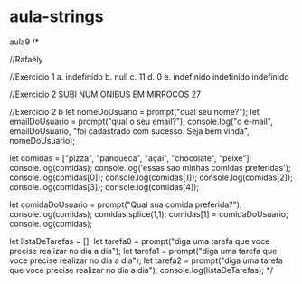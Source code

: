 # aula-strings
aula9
/*

//Rafaély

//Exercicio 1
a. indefinido
b. null
c. 11
d. 0
e. indefinido
indefinido
indefinido

//Exercicio 2 
SUBI NUM ONIBUS EM MIRROCOS
27

//Exercicio 2 b
let nomeDoUsuario = prompt("qual seu nome?");
let emailDoUsuario = prompt("qual o seu email?");
console.log("o e-mail", emailDoUsuario, "foi cadastrado com sucesso. Seja bem vinda", nomeDoUsuario);

let comidas = ["pizza", "panqueca", "açai", "chocolate", "peixe"];
console.log(comidas);
console.log('essas sao minhas comidas preferidas');
console.log(comidas[0]);
console.log(comidas[1]);
console.log(comidas[2]);
console.log(comidas[3]);
console.log(comidas[4]);

let comidaDoUsuario = prompt("Qual sua comida preferida?");
console.log(comidas);
comidas.splice(1,1);
comidas[1] = comidaDoUsuario;
console.log(comidas);


let listaDeTarefas = [];
let tarefa0 = prompt("diga uma tarefa que voce precise realizar no dia a dia");
let tarefa1 = prompt("diga uma tarefa que voce precise realizar no dia a dia");
let tarefa2 = prompt("diga uma tarefa que voce precise realizar no dia a dia");
console.log(listaDeTarefas);
*/
